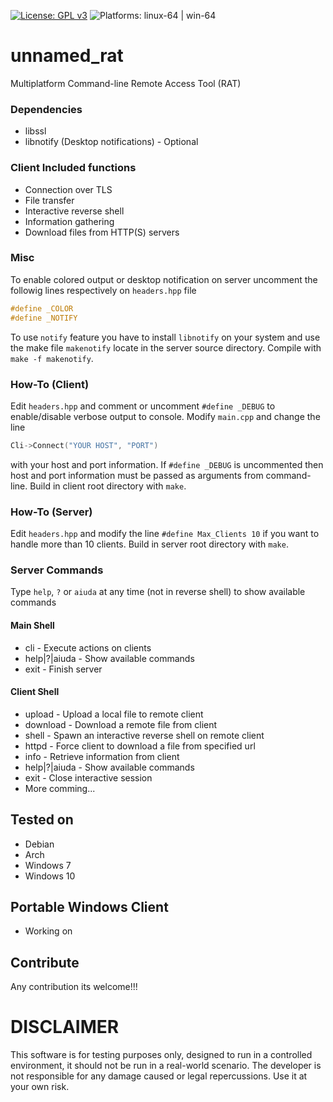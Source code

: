 [![License: GPL v3](https://img.shields.io/badge/License-GPLv3-blue.svg)](https://www.gnu.org/licenses/gpl-3.0) ![Platforms: linux-64 | win-64](https://img.shields.io/badge/platform-linux--64%20|%20win--64-success.svg)
# unnamed_rat
Multiplatform Command-line Remote Access Tool (RAT)

### Dependencies
- libssl
- libnotify (Desktop notifications) - Optional

### Client Included functions
- Connection over TLS
- File transfer
- Interactive reverse shell
- Information gathering
- Download files from HTTP(S) servers

### Misc
To enable colored output or desktop notification on server uncomment the followig lines respectively on `headers.hpp` file 
```cpp
#define _COLOR 
#define _NOTIFY
```
To use `notify` feature you have to install `libnotify` on your system and use the make file `makenotify` locate in the server source directory.
Compile with `make -f makenotify`.

### How-To (Client)
Edit `headers.hpp` and comment or uncomment `#define _DEBUG` to enable/disable verbose output to console. Modify `main.cpp` and change the line
```cpp
Cli->Connect("YOUR HOST", "PORT")
```
with your host and port information. If `#define _DEBUG` is uncommented then host and port information must be passed as arguments from command-line. Build in client root directory with `make`.

### How-To (Server)
Edit `headers.hpp` and modify the line `#define Max_Clients 10` if you want to handle more than 10 clients. Build in server root directory with `make`.

### Server Commands
Type `help`, `?` or `aiuda` at any time (not in reverse shell) to show available commands

#### Main Shell
- cli - Execute actions on clients
- help|?|aiuda - Show available commands
- exit - Finish server

#### Client Shell
- upload - Upload a local file to remote client
- download - Download a remote file from client
- shell - Spawn an interactive reverse shell on remote client
- httpd - Force client to download a file from specified url
- info - Retrieve information from client
- help|?|aiuda - Show available commands
- exit - Close interactive session
- More comming...

## Tested on
- Debian
- Arch
- Windows 7
- Windows 10

## Portable Windows Client
- Working on

## Contribute
Any contribution its welcome!!!

# DISCLAIMER
This software is for testing purposes only, designed to run in a controlled environment, it should not be run in a real-world scenario. The developer is not responsible for any damage caused or legal repercussions. Use it at your own risk.
